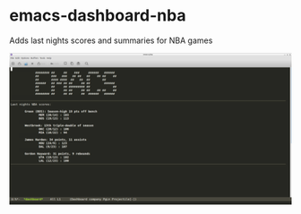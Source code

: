 # emacs-dashboard-nba
Adds last nights scores and summaries for NBA games



![Screenshot](screenshot.png?raw=true "Screenshot")
